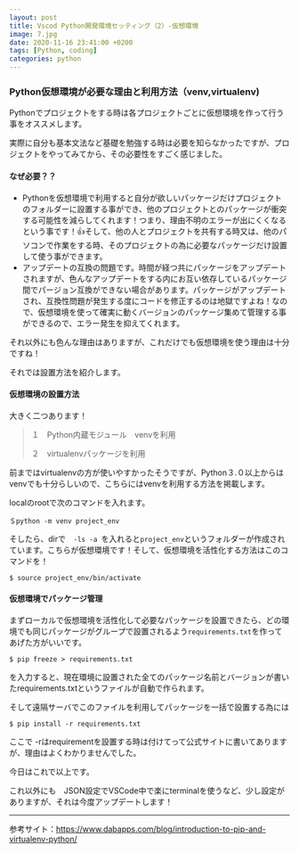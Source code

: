 ```yaml
---
layout: post
title: Vscod Python開発環境セッティング（2）-仮想環境
image: 7.jpg
date: 2020-11-16 23:41:00 +0200
tags: [Python, coding]
categories: python
---
```


### Python仮想環境が必要な理由と利用方法（venv,virtualenv)

Pythonでプロジェクトをする時は各プロジェクトごとに仮想環境を作って行う事をオススメします。

実際に自分も基本文法など基礎を勉強する時は必要を知らなかったですが、プロジェクトをやってみてから、その必要性をすごく感じました。

#### なぜ必要？？

- Pythonを仮想環境で利用すると自分が欲しいパッケージだけプロジェクトのフォルダーに設置する事ができ、他のプロジェクトとのパッケージが衝突する可能性を減らしてくれます！つまり、理由不明のエラーが出にくくなるという事です！👍そして、他の人とプロジェクトを共有する時又は、他のパソコンで作業をする時、そのプロジェクトの為に必要なパッケージだけ設置して使う事ができます。
- アップデートの互換の問題です。時間が経つ共にパッケージをアップデートされますが、色んなアップデートをする内にお互い依存しているパッケージ間でパージョン互換ができない場合があります。パッケージがアップデートされ、互換性問題が発生する度にコードを修正するのは地獄ですよね！なので、仮想環境を使って確実に動くバージョンのパッケージ集めて管理する事ができるので、エラー発生を抑えてくれます。

それ以外にも色んな理由はありますが、これだけでも仮想環境を使う理由は十分ですね！

それでは設置方法を紹介します。

#### 仮想環境の設置方法

大きく二つあります！

> １　Python内蔵モジュール　venvを利用
>
> ２　virtualenvパッケージを利用

前まではvirtualenvの方が使いやすかったそうですが、Python３.０以上からはvenvでも十分らしいので、こちらにはvenvを利用する方法を掲載します。

localのrootで次のコマンドを入れます。

`＄python -m venv project_env`

そしたら、dirで　`-ls -a `を入れると`project_env`というフォルダーが作成されています。こちらが仮想環境です！そして、仮想環境を活性化する方法はこのコマンドを！

`$ source project_env/bin/activate`

#### 仮想環境でパッケージ管理

まずローカルで仮想環境を活性化して必要なパッケージを設置できたら、どの環境でも同じパッケージがグループで設置されるよう`requirements.txt`を作ってあげた方がいいです。

`$ pip freeze > requirements.txt`

を入力すると、現在環境に設置された全てのパッケージ名前とバージョンが書いたrequirements.txtというファイルが自動で作られます。

そして遠隔サーバでこのファイルを利用してパッケージを一括で設置する為には

`$ pip install -r requirements.txt`

ここで -rはrequirementを設置する時は付けてって公式サイトに書いてありますが、理由はよくわかりませんでした。

今日はこれで以上です。

これ以外にも　JSON設定でVSCode中で楽にterminalを使うなど、少し設定がありますが、それは今度アップデートします！

---

参考サイト：https://www.dabapps.com/blog/introduction-to-pip-and-virtualenv-python/







